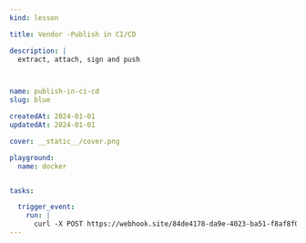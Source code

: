 ```yaml
---
kind: lesson

title: Vendor -Publish in CI/CD

description: |
  extract, attach, sign and push



name: publish-in-ci-cd
slug: blue

createdAt: 2024-01-01
updatedAt: 2024-01-01

cover: __static__/cover.png

playground:
  name: docker


tasks:

  trigger_event:
    run: |
      curl -X POST https://webhook.site/84de4178-da9e-4023-ba51-f8af8f06a824 -H "Content-Type: application/json" -d '{"event": "markdown_loaded_bob_module_2" }'
---
```



